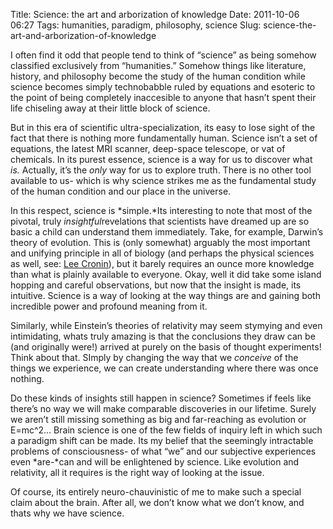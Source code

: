 Title: Science: the art and arborization of knowledge
Date: 2011-10-06 06:27
Tags: humanities, paradigm, philosophy, science
Slug: science-the-art-and-arborization-of-knowledge

I often find it odd that people tend to think of “science” as being
somehow classified exclusively from “humanities.” Somehow things like
literature, history, and philosophy become the study of the human
condition while science becomes simply technobabble ruled by equations
and esoteric to the point of being completely inaccesible to anyone that
hasn’t spent their life chiseling away at their little block of science.

But in this era of scientific ultra-specialization, its easy to lose
sight of the fact that there is nothing more fundamentally human.
Science isn’t a set of equations, the latest MRI scanner, deep-space
telescope, or vat of chemicals. In its purest essence, science is a way
for us to discover what *is.* Actually, it’s the *only* way for us to
explore truth. There is no other tool available to us- which is why
science strikes me as the fundamental study of the human condition and
our place in the universe.

In this respect, science is *simple.*Its interesting to note that most
of the pivotal, truly *insightful*revelations that scientists have
dreamed up are so basic a child can understand them immediately. Take,
for example, Darwin’s theory of evolution. This is (only somewhat)
arguably the most important and unifying principle in all of biology
(and perhaps the physical sciences as well, see: [Lee Cronin][]), but it
barely requires an ounce more knowledge than what is plainly available
to everyone. Okay, well it did take some island hopping and careful
observations, but now that the insight is made, its intuitive. Science
is a way of looking at the way things are and gaining both incredible
power and profound meaning from it.

Similarly, while Einstein’s theories of relativity may seem stymying and
even intimidating, whats truly amazing is that the conclusions they draw
can be (and originally were!) arrived at purely on the basis of thought
experiments! Think about that. SImply by changing the way that we
*conceive* of the things we experience, we can create understanding
where there was once nothing.

Do these kinds of insights still happen in science? Sometimes if feels
like there’s no way we will make comparable discoveries in our lifetime.
Surely we aren’t still missing something as big and far-reaching as
evolution or E=mc\^2… Brain science is one of the few fields of inquiry
left in which such a paradigm shift can be made. Its my belief that the
seemingly intractable problems of consciousness- of what “we” and our
subjective experiences even *are-*can and will be enlightened by
science. Like evolution and relativity, all it requires is the right way
of looking at the issue.

Of course, its entirely neuro-chauvinistic of me to make such a special
claim about the brain. After all, we don’t know what we don’t know, and
thats why we have science.

  [Lee Cronin]: http://www.ted.com/talks/lee_cronin_making_matter_come_alive.html
